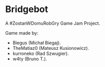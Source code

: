 # Bridgebot
A #ZostanWDomuRobGry Game Jam Project.

Game made by:
- Biegus (Michał Biegaj).
- TheMatiaz0 (Mateusz Kusionowicz).
- kurroneko (Rad Szwugier).
- w4ty (Bruno T.).
